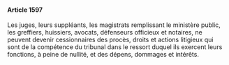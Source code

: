 #### Article 1597

Les juges, leurs suppléants, les magistrats remplissant le ministère public, les greffiers, huissiers, avocats, défenseurs officieux et notaires, ne peuvent devenir cessionnaires des procès, droits et actions litigieux qui sont de la compétence du tribunal dans le ressort duquel ils exercent leurs fonctions, à peine de nullité, et des dépens, dommages et intérêts.

